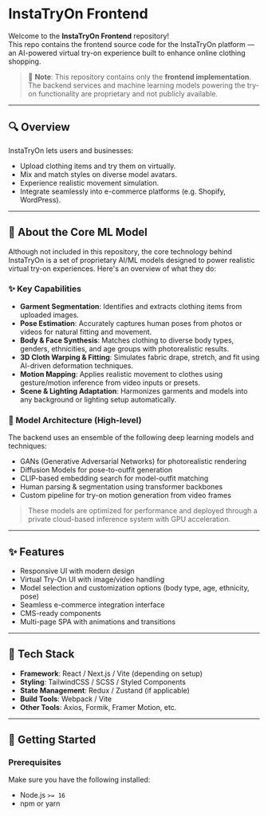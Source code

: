 # InstaTryOn Frontend

Welcome to the **InstaTryOn Frontend** repository!  
This repo contains the frontend source code for the InstaTryOn platform — an AI-powered virtual try-on experience built to enhance online clothing shopping.

> 🚨 **Note**: This repository contains only the **frontend implementation**.  
> The backend services and machine learning models powering the try-on functionality are proprietary and not publicly available.

---

## 🔍 Overview

InstaTryOn lets users and businesses:
- Upload clothing items and try them on virtually.
- Mix and match styles on diverse model avatars.
- Experience realistic movement simulation.
- Integrate seamlessly into e-commerce platforms (e.g. Shopify, WordPress).

---

## 🧠 About the Core ML Model

Although not included in this repository, the core technology behind InstaTryOn is a set of proprietary AI/ML models designed to power realistic virtual try-on experiences. Here's an overview of what they do:

### ✨ Key Capabilities

- **Garment Segmentation**: Identifies and extracts clothing items from uploaded images.
- **Pose Estimation**: Accurately captures human poses from photos or videos for natural fitting and movement.
- **Body & Face Synthesis**: Matches clothing to diverse body types, genders, ethnicities, and age groups with photorealistic results.
- **3D Cloth Warping & Fitting**: Simulates fabric drape, stretch, and fit using AI-driven deformation techniques.
- **Motion Mapping**: Applies realistic movement to clothes using gesture/motion inference from video inputs or presets.
- **Scene & Lighting Adaptation**: Harmonizes garments and models into any background or lighting setup automatically.

### 🧠 Model Architecture (High-level)

The backend uses an ensemble of the following deep learning models and techniques:
- GANs (Generative Adversarial Networks) for photorealistic rendering
- Diffusion Models for pose-to-outfit generation
- CLIP-based embedding search for model-outfit matching
- Human parsing & segmentation using transformer backbones
- Custom pipeline for try-on motion generation from video frames

> These models are optimized for performance and deployed through a private cloud-based inference system with GPU acceleration.

---

## ✨ Features

- Responsive UI with modern design
- Virtual Try-On UI with image/video handling
- Model selection and customization options (body type, age, ethnicity, pose)
- Seamless e-commerce integration interface
- CMS-ready components
- Multi-page SPA with animations and transitions

---

## 🧱 Tech Stack

- **Framework**: React / Next.js / Vite (depending on setup)
- **Styling**: TailwindCSS / SCSS / Styled Components
- **State Management**: Redux / Zustand (if applicable)
- **Build Tools**: Webpack / Vite
- **Other Tools**: Axios, Formik, Framer Motion, etc.

---

## 🚀 Getting Started

### Prerequisites

Make sure you have the following installed:

- Node.js `>= 16`
- npm or yarn


